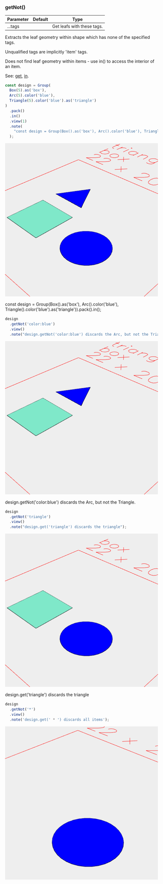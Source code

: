 ### getNot()
Parameter|Default|Type
---|---|---
|...tags||Get leafs with these tags.

Extracts the leaf geometry within shape which has none of the specified tags.

Unqualified tags are implicitly 'item' tags.

Does not find leaf geometry within items - use in() to access the interior of an item.

See: [get](https://raw.githubusercontent.com/jsxcad/JSxCAD/master/nb/api/getNot.nb), [in](https://raw.githubusercontent.com/jsxcad/JSxCAD/master/nb/api/in.nb).

```JavaScript
const design = Group(
  Box(5).as('box'),
  Arc(5).color('blue'),
  Triangle(5).color('blue').as('triangle')
)
  .pack()
  .in()
  .view(1)
  .note(
    "const design = Group(Box().as('box'), Arc().color('blue'), Triangle().color('blue').as('triangle')).pack().in();"
  );
```

![Image](getNot.md.0.png)

const design = Group(Box().as('box'), Arc().color('blue'), Triangle().color('blue').as('triangle')).pack().in();

```JavaScript
design
  .getNot('color:blue')
  .view()
  .note("design.getNot('color:blue') discards the Arc, but not the Triangle.");
```

![Image](getNot.md.1.png)

design.getNot('color:blue') discards the Arc, but not the Triangle.

```JavaScript
design
  .getNot('triangle')
  .view()
  .note("design.get('triangle') discards the triangle");
```

![Image](getNot.md.2.png)

design.get('triangle') discards the triangle

```JavaScript
design
  .getNot('*')
  .view()
  .note('design.get(' * ') discards all items');
```

![Image](getNot.md.3.png)
